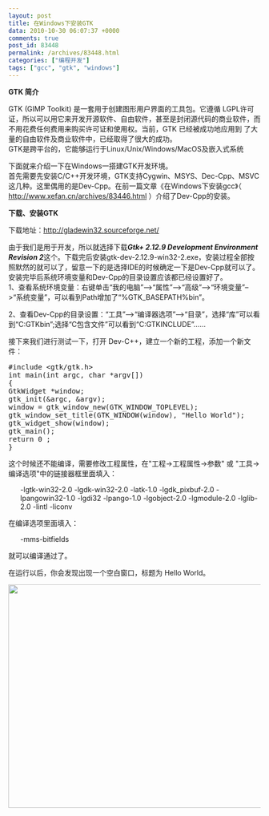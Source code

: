 ```yaml
---
layout: post
title: 在Windows下安装GTK
data: 2010-10-30 06:07:37 +0000
comments: true
post_id: 83448
permalink: /archives/83448.html
categories: ["编程开发"]
tags: ["gcc", "gtk", "windows"]
---
```


<strong>GTK 简介 </strong>

GTK (GIMP Toolkit) 是一套用于创建图形用户界面的工具包。它遵循 LGPL许可证，所以可以用它来开发开源软件、自由软件，甚至是封闭源代码的商业软件，而不用花费任何费用来购买许可证和使用权。当前，GTK 已经被成功地应用到 了大量的自由软件及商业软件中，已经取得了很大的成功。  
GTK是跨平台的，它能够运行于Linux/Unix/Windows/MacOS及嵌入式系统

下面就来介绍一下在Windows一搭建GTK开发环境。  
首先需要先安装C/C++开发环境，GTK支持Cygwin、MSYS、Dec-Cpp、MSVC这几种。这里偶用的是Dev-Cpp。在前一篇文章《在Windows下安装gcc》（ http://www.xefan.cn/archives/83446.html ）介绍了Dev-Cpp的安装。

<strong>下载、安装GTK</strong>

下载地址：http://gladewin32.sourceforge.net/

由于我们是用于开发，所以就选择下载<strong><em>Gtk+ 2.12.9 Development Environment Revision 2</em></strong>这个。下载完后安装gtk-dev-2.12.9-win32-2.exe，安装过程全部按照默然的就可以了，留意一下的是选择IDE的时候确定一下是Dev-Cpp就可以了。安装完毕后系统环境变量和Dev-Cpp的目录设置应该都已经设置好了。  
1、查看系统环境变量：右键单击“我的电脑”–&gt;“属性”–&gt;“高级”–&gt;“环境变量”–&gt;“系统变量”，可以看到Path增加了“%GTK_BASEPATH%bin”。

2、查看Dev-Cpp的目录设置：“工具”–&gt;“编译器选项”–&gt;“目录”，选择“库”可以看到“C:GTKbin”;选择“C包含文件”可以看到“C:GTKINCLUDE”……

接下来我们进行测试一下，打开 Dev-C++，建立一个新的工程，添加一个新文件：

<pre>#include &lt;gtk/gtk.h&gt;
int main(int argc, char *argv[])
{
GtkWidget *window;
gtk_init(&amp;argc, &amp;argv);
window = gtk_window_new(GTK_WINDOW_TOPLEVEL);
gtk_window_set_title(GTK_WINDOW(window), "Hello World");
gtk_widget_show(window);
gtk_main();
return 0 ;
}</pre>

这个时候还不能编译，需要修改工程属性，在"工程-&gt;工程属性-&gt;参数" 或 "工具-&gt;编译选项"中的链接器框里面填入：  
<ul> -lgtk-win32-2.0 -lgdk-win32-2.0 -latk-1.0 -lgdk_pixbuf-2.0 -lpangowin32-1.0 -lgdi32 -lpango-1.0 -lgobject-2.0 -lgmodule-2.0 -lglib-2.0 -lintl -liconv</ul>

在编译选项里面填入：  
<ul> -mms-bitfields</ul>
就可以编译通过了。

在运行以后，你会发现出现一个空白窗口，标题为 Hello World。

<img class="aligncenter" title="Dev Cpp-GTK" src="http://img208.poco.cn/mypoco/myphoto/20101030/13/5545129120101030135311028.jpg" alt="" width="533" height="446" />
